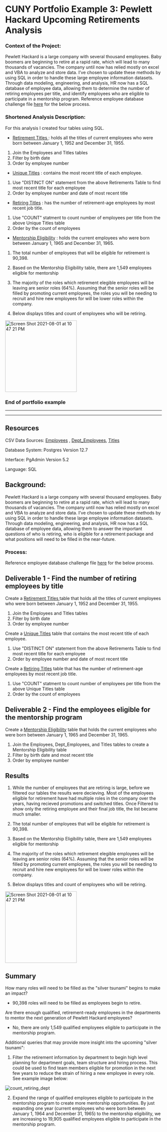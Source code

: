 
# CUNY Portfolio Example 3: Pewlett Hackard Upcoming Retirements Analysis

### Context of the Project: 

Pewlett Hackard is a large company with several thousand employees. Baby boomers are beginning to retire at a rapid rate, which will lead to many thousands of vacancies. The company until now has relied mostly on excel and VBA to analyze and store data. I’ve chosen to update these methods by using SQL in order to handle these large employee information datasets. Through data modeling, engineering, and analysis, HR now has a SQL database of employee data, allowing them to determine the number of retiring employees per title, and identify employees who are eligible to participate in a mentorship program. Reference employee database challenge file [here](https://github.com/estridge2014/Pewlett-Hackard-Analysis/blob/main/Queries/Employee_Database_Challenge.sql) for the below process. 

### Shortened Analysis Description: 

For this analysis I created four tables using SQL. 

- [ Retirement Titles ](https://github.com/estridge2014/Pewlett-Hackard-Analysis/blob/main/Data/retirement_titles.csv) : holds all the titles of current employees who were born between January 1, 1952 and December 31, 1955.  

1. Join the Employees and Titles tables
2. Filter by birth date
3. Order by employee number

- [Unique Titles](https://github.com/estridge2014/Pewlett-Hackard-Analysis/blob/main/Data/unique_titles.csv) : contains the most recent title of each employee.

1. Use "DISTINCT ON" statement from the above Retirements Table to find most recent title for each employee
2. Order by employee number and date of most recent title

- [Retiring Titles](https://github.com/estridge2014/Pewlett-Hackard-Analysis/blob/main/Data/retiring_titles.csv) : has the number of retirement-age employees by most recent job title.



1. Use "COUNT" statment to count number of employees per title from the above Unique Titles table
2. Order by the count of employees
   
- [Mentorship Eligibility](https://github.com/estridge2014/Pewlett-Hackard-Analysis/blob/main/Data/mentorship_eligibilty.csv) : holds the current employees who were born between January 1, 1965 and December 31, 1965.

1. The total number of employees that will be eligible for retirement is 90,398.

2. Based on the Mentorship Eligibility table, there are 1,549 employees eligible for mentorship

3. The majority of the roles which retirement elegible employees will be leaving are senior roles (64%). Assuming that the senior roles will be filled by promoting current employees, the roles you will be needing to recruit and hire new employees for will be lower roles within the company. 

4. Below displays titles and count of employees who will be retiring. 

<img width="230" alt="Screen Shot 2021-08-01 at 10 47 21 PM" src="https://user-images.githubusercontent.com/84936545/127797949-6188097f-f53d-4ae5-b423-bcea348a7508.png">

### End of portfolio example 
---------------------------------------------
---------------------------------------------
## Resources

CSV Data Sources: [Employees](https://github.com/estridge2014/Pewlett-Hackard-Analysis/blob/main/Data/employees.csv) , [Dept_Employees](https://github.com/estridge2014/Pewlett-Hackard-Analysis/blob/main/Data/dept_emp.csv), [Titles](https://github.com/estridge2014/Pewlett-Hackard-Analysis/blob/main/Data/titles.csv)

Database System: Postgres Version 12.7

Interface: PgAdmin Version 5.2

Language: SQL

## Background: 

Pewlett Hackard is a large company with several thousand employees. Baby boomers are beginning to retire at a rapid rate, which will lead to many thousands of vacancies. The company until now has relied mostly on excel and VBA to analyze and store data. I’ve chosen to update these methods by using SQL in order to handle these large employee information datasets. Through data modeling, engineering, and analysis, HR now has a SQL database of employee data, allowing them to answer the important questions of who is retiring, who is eligible for a retirement package and what positions will need to be filled in the near-future.   

### Process: 

Reference employee database challenge file [here](https://github.com/estridge2014/Pewlett-Hackard-Analysis/blob/main/Queries/Employee_Database_Challenge.sql) for the below process. 

## Deliverable 1 - Find the number of retiring employees by title

Create a [ Retirement Titles ](https://github.com/estridge2014/Pewlett-Hackard-Analysis/blob/main/Data/retirement_titles.csv)  table that holds all the titles of current employees who were born between January 1, 1952 and December 31, 1955.

1. Join the Employees and Titles tables
2. Filter by birth date
3. Order by employee number

Create a [Unique Titles](https://github.com/estridge2014/Pewlett-Hackard-Analysis/blob/main/Data/unique_titles.csv) table that contains the most recent title of each employee.

1. Use "DISTINCT ON" statement from the above Retirements Table to find most recent title for each employee
2. Order by employee number and date of most recent title

Create a [Retiring Titles](https://github.com/estridge2014/Pewlett-Hackard-Analysis/blob/main/Data/retiring_titles.csv) table that has the number of retirement-age employees by most recent job title.

1. Use "COUNT" statment to count number of employees per title from the above Unique Titles table
2. Order by the count of employees

## Deliverable 2 - Find the employees eligible for the mentorship program

Create a [Mentorship Eligibility](https://github.com/estridge2014/Pewlett-Hackard-Analysis/blob/main/Data/mentorship_eligibilty.csv) table that holds the current employees who were born between January 1, 1965 and December 31, 1965.

1. Join the Employees, Dept_Employees, and Titles tables to create a Mentorship Eligibility table
2. Filter by birth date and most recent title
3. Order by employee number

## Results 

1. While the number of employees that are retiring is large, before we filtered our tables the results were decieving. Most of the employees eligible for retirement have had multiple roles in the company over the years, having recieved promotions and switched titles. Once Filtered to show only the retiring employee and their final job title, the list became much smaller.  

2. The total number of employees that will be eligible for retirement is 90,398.

3. Based on the Mentorship Eligibility table, there are 1,549 employees eligible for mentorship

4. The majority of the roles which retirement elegible employees will be leaving are senior roles (64%). Assuming that the senior roles will be filled by promoting current employees, the roles you will be needing to recruit and hire new employees for will be lower roles within the company. 

5. Below displays titles and count of employees who will be retiring. 

<img width="230" alt="Screen Shot 2021-08-01 at 10 47 21 PM" src="https://user-images.githubusercontent.com/84936545/127797949-6188097f-f53d-4ae5-b423-bcea348a7508.png">


## Summary 

How many roles will need to be filled as the "silver tsunami" begins to make an impact?

- 90,398 roles will need to be filled as employees begin to retire.

Are there enough qualified, retirement-ready employees in the departments to mentor the next generation of Pewlett Hackard employees?

- No, there are only 1,549 qualified employees eligible to participate in the mentorship program.

Additional queries that may provide more insight into the upcoming "silver tsunami":

1. Filter the retirement information by department to begin high level planning for department goals, team structure and hiring process. This could be used to find team members eligible for promotion in the next few years to reduce the strain of hiring a new employee in every role. See example image below:

![count_retiring_dept](https://github.com/estridge2014/Pewlett-Hackard-Analysis/assets/84936545/e3f98a1f-279c-4e13-a8e1-2fb36a2603ba)


2. Expand the range of qualified employees eligible to participate in the mentorship program to create more mentorship opportunities. By just expanding one year (current employees who were born between January 1, 1964 and December 31, 1965) to the mentorship eligibility, we are increasing to 19,905 qualified employees eligible to participate in the mentorship program.
